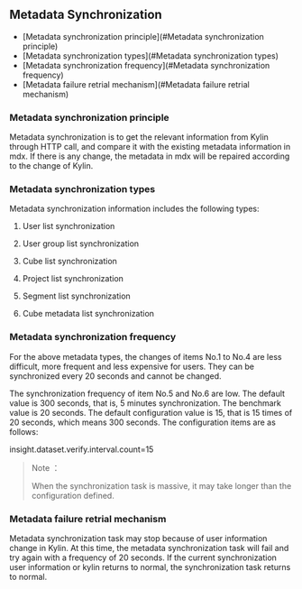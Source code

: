 ## Metadata Synchronization

- [Metadata synchronization principle](#Metadata synchronization principle)
- [Metadata synchronization types](#Metadata synchronization types)
- [Metadata synchronization frequency](#Metadata synchronization frequency)
- [Metadata failure retrial mechanism](#Metadata failure retrial mechanism)

### Metadata synchronization principle

Metadata synchronization is to get the relevant information from Kylin through HTTP call, and compare it with the existing metadata information in mdx. If there is any change, the metadata in mdx will be repaired according to the change of Kylin.

### Metadata synchronization types

Metadata synchronization information includes the following types:

1. User list synchronization

2. User group list synchronization

3. Cube list synchronization

4. Project list synchronization

5. Segment list synchronization

6. Cube metadata list synchronization

### Metadata synchronization frequency

For the above metadata types, the changes of items No.1 to No.4 are less difficult, more frequent and less expensive for users. They can be synchronized every 20 seconds and cannot be changed.

The synchronization frequency of item No.5 and No.6 are low. The default value is 300 seconds, that is, 5 minutes synchronization. The benchmark value is 20 seconds. The default configuration value is 15, that is 15 times of 20 seconds, which means 300 seconds. The configuration items are as follows:

insight.dataset.verify.interval.count=15

> Note ：
>
> When the synchronization task is massive, it may take longer than the configuration defined.

### Metadata failure retrial mechanism

Metadata synchronization task may stop because of user information change in Kylin. At this time, the metadata synchronization task will fail and try again with a frequency of 20 seconds. If the current synchronization user information or kylin returns to normal, the synchronization task returns to normal.
